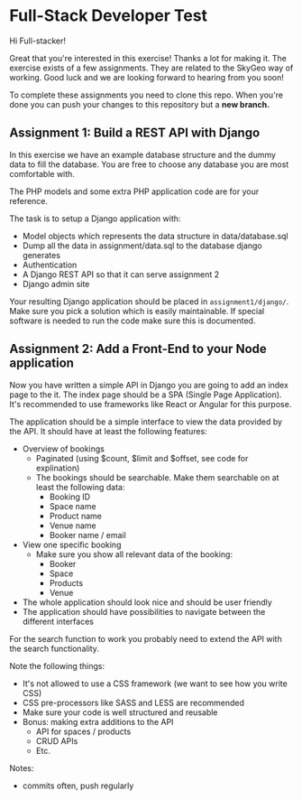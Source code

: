 # Full-Stack Developer Test

Hi Full-stacker!

Great that you're interested in this exercise! Thanks a lot for making it. The exercise exists of a few assignments. They are related to the SkyGeo way of working. Good luck and we are looking forward to hearing from you soon!

To complete these assignments you need to clone this repo. When you're done you can push your changes to this repository but a **new branch.**


## Assignment 1: Build a REST API with Django

In this exercise we have an example database structure and the dummy data to fill the database. You are free to choose any database you are most comfortable with.

The PHP models and some extra PHP application code are for your reference.

The task is to setup a Django application with:

* Model objects which represents the data structure in data/database.sql
* Dump all the data in assignment/data.sql to the database django generates
* Authentication
* A Django REST API so that it can serve assignment 2
* Django admin site


Your resulting Django application should be placed in `assignment1/django/`. Make sure you pick a solution which is easily maintainable. If special software is needed to run the code make sure this is documented.


## Assignment 2: Add a Front-End to your Node application

Now you have written a simple API in Django you are going to add an index page to the it. The index page should be a SPA (Single Page Application). It's recommended to use frameworks like React or Angular for this purpose.

The application should be a simple interface to view the data provided by the API. It should have at least the following features:

* Overview of bookings
  * Paginated (using $count, $limit and $offset, see code for explination)
  * The bookings should be searchable. Make them searchable on at least the following data:
    * Booking ID
    * Space name
    * Product name
    * Venue name
    * Booker name / email
* View one specific booking
  * Make sure you show all relevant data of the booking:
    * Booker
    * Space
    * Products
    * Venue
* The whole application should look nice and should be user friendly
* The application should have possibilities to navigate between the different interfaces

For the search function to work you probably need to extend the API with the search functionality.

Note the following things:
* It's not allowed to use a CSS framework (we want to see how you write CSS)
* CSS pre-processors like SASS and LESS are recommended
* Make sure your code is well structured and reusable
* Bonus: making extra additions to the API
  * API for spaces / products
  * CRUD APIs
  * Etc.


Notes:

* commits often, push regularly
